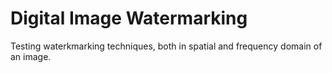 # Digital Image Watermarking
Testing waterkmarking techniques, both in spatial and frequency domain of an image.
